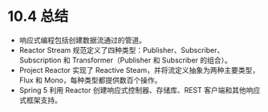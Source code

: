 # 10.4 总结

* 响应式编程包括创建数据流通过的管道。
* Reactor Stream 规范定义了四种类型：Publisher、Subscriber、Subscription 和 Transformer（Publisher 和 Subscriber 的组合）。
* Project Reactor 实现了 Reactive Steam，并将流定义抽象为两种主要类型，Flux 和 Mono，每种类型都提供数百个操作。
* Spring 5 利用 Reactor 创建响应式控制器、存储库、REST 客户端和其他响应式框架支持。

